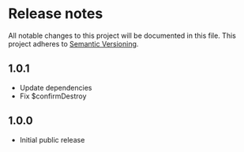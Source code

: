# Release notes
All notable changes to this project will be documented in this file.
This project adheres to [Semantic Versioning](http://semver.org/).

## 1.0.1
- Update dependencies
- Fix $confirmDestroy

## 1.0.0
- Initial public release
